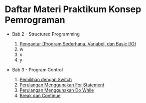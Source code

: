 <h1>Daftar Materi Praktikum Konsep Pemrograman</h1>

- Bab 2 - Structured Programming
  1. [Pengantar (Program Sederhana, Variabel, dan Basic I/O)](Bab2-StructuredProgramming/1-PengantarProgramSederhanaVariabel.md)
  2. w
  3. x
  4. y

- Bab 3 - Program Control
  1. [Pemilihan dengan Switch](Bab3-ProgramControl/1-PemilihanDenganSwitch.md)
  2. [Perulangan Menggunakan For Statement](Bab3-ProgramControl/2-PerulanganMenggunakanFor.md)
  3. [Perulangan Menggunakan Do While](Bab3-ProgramControl/3-PerulanganMenggunakanDoWhile.md)
  4. [Break dan Continue](Bab3-ProgramControl/4-BreakAndContinue.md)

